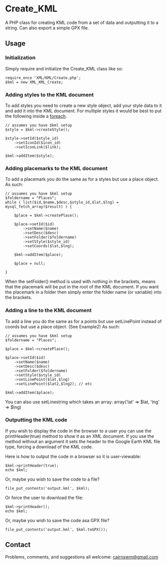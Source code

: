 # Create_KML

A PHP class for creating KML code from a set of data and outputting it to a string.
Can also export a simple GPX file.

## Usage

### Initialization

Simply require and initialize the Create_KML class like so:

	require_once 'XML/KML/Create.php';
	$kml = new XML_KML_Create;

### Adding styles to the KML document

To add styles you need to create a new style object, add your style data to it and add it into the KML document.  For multiple styles it would be best to put the following inside a [foreach](http://php.net/foreach).

    // assumes you have $kml setup
	$style = $kml->createStyle();

	$style->setId($style_id)
	    ->setIconId($icon_id)
        ->setIconLink($link);

	$kml->addItem($style);

### Adding placemarks to the KML document

To add a placemark you do the same as for a styles but use a place object.  As such:

    // assumes you have $kml setup
	$foldername = "Places";
	while ( list($id,$name,$desc,$style_id,$lat,$lng) = mysql_fetch_array($result) ) {

		$place = $kml->createPlace();

		$place->setId($id)
            ->setName($name)
		    ->setDesc($desc)
		    ->setFolder($foldername)
		    ->setStyle($style_id)
		    ->setCoords($lat,$lng);

		$kml->addItem($place);

		$place = null;

	}

When the setFolder() method is used with nothing in the brackets, means that the placemark will be put in the root of the KML document.  If you want the placemark in a folder then simply enter the folder name (or variable) into the brackets.

### Adding a line to the KML document

To add a line you do the same as for a points but use setLinePoint instead of coords but use a place object. (See Example2) As such:

    // assumes you have $kml setup
	$foldername = "Places";
	
	$place = $kml->createPlace();

	$place->setId($id)
		->setName($name)
		->setDesc($desc)
		->setFolder($foldername)
		->setStyle($style_id)
		->setLinePoint($lat,$lng)
		->setLinePoint($lat2,$lng2); // etc

	$kml->addItem($place);

You can also use setLinestring which takes an array: array('lat' => $lat, 'lng' => $lng)

### Outputting the KML code

If you wish to display the code in the browser to a user you can use the printHeader(true) method to show it as an XML document.  If you use the method without an argument it sets the header to the Google Earth KML file type, forcing a download of the KML code.

Here is how to output the code in a browser so it is user-viewable:

	$kml->printHeader(true);
	echo $kml;

Or, maybe you wish to save the code to a file?

	file_put_contents('output.kml', $kml);

Or force the user to download the file:

	$kml->printHeader();
	echo $kml;
	
Or, maybe you wish to save the code asa GPX file?

	file_put_contents('output.kml', $kml.toGPX());

## Contact

Problems, comments, and suggestions all welcome: [cairnswm@gmail.com](mailto:cairnswm@gmail.com)
